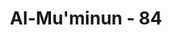 ---
title: "Al-Mu'minun - 84"
no: 84
arabic_no: ٨٤
ayah: قُلْ لِّمَنِ الْاَرْضُ وَمَنْ فِيْهَآ اِنْ كُنْتُمْ تَعْلَمُوْنَ 
translation: "Katakanlah (Muhammad), “Milik siapakah bumi, dan semua yang ada di dalamnya, jika kamu mengetahui?”"
tafsir: "Pada ayat ini Allah memerintahkan kepada Nabi Muhammad saw supaya menanyakan kepada orang-orang kafir yang mengatakan bahwa tidak mungkin Allah kuasa menghidupkan kembali orang yang telah mati sedang tulang belulangnya telah remuk menjadi tanah dan tak mungkin Dia mengumpulkan mereka di padang Mahsyar nanti. Siapakah yang memiliki bumi dan segala yang ada padanya? Orang-orang kafir diminta untuk menjawab pertanyaan ini. Pada dasarnya mereka akan menjawab bahwa pemiliknya dan yang berkuasa atasnya ialah Allah, karena demikianlah kepercayaan nenek moyang mereka. Hanya mereka telah jauh menyimpang dari agama tauhid yang murni dan akidah mereka telah dikotori kepercayaan yang tidak benar dan menyesatkan. Oleh sebab itu, Allah mengemukakan pertanyaan ini kepada mereka seakan-akan mereka tidak mengetahuinya sama sekali atau telah melupakannya."
---